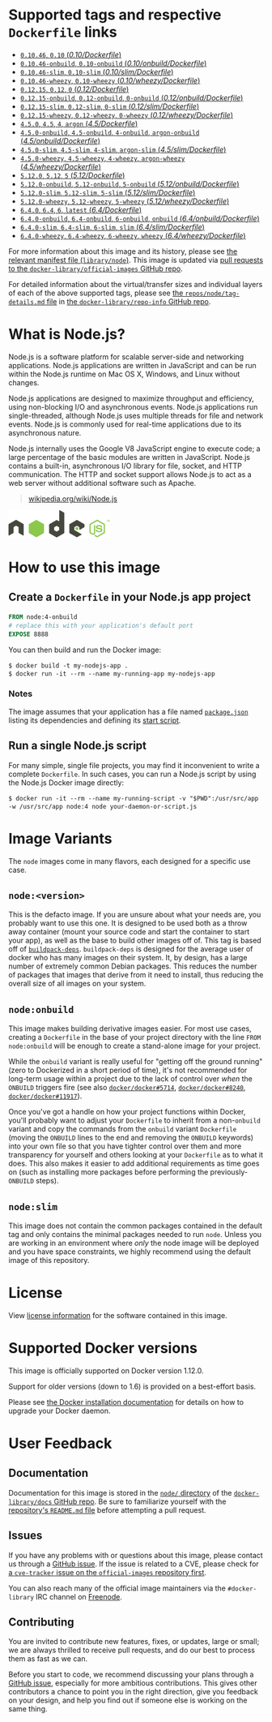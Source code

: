 # Supported tags and respective `Dockerfile` links

-	[`0.10.46`, `0.10` (*0.10/Dockerfile*)](https://github.com/nodejs/docker-node/blob/50b56d39a236fd519eda2231757aa2173e270807/0.10/Dockerfile)
-	[`0.10.46-onbuild`, `0.10-onbuild` (*0.10/onbuild/Dockerfile*)](https://github.com/nodejs/docker-node/blob/50b56d39a236fd519eda2231757aa2173e270807/0.10/onbuild/Dockerfile)
-	[`0.10.46-slim`, `0.10-slim` (*0.10/slim/Dockerfile*)](https://github.com/nodejs/docker-node/blob/50b56d39a236fd519eda2231757aa2173e270807/0.10/slim/Dockerfile)
-	[`0.10.46-wheezy`, `0.10-wheezy` (*0.10/wheezy/Dockerfile*)](https://github.com/nodejs/docker-node/blob/50b56d39a236fd519eda2231757aa2173e270807/0.10/wheezy/Dockerfile)
-	[`0.12.15`, `0.12`, `0` (*0.12/Dockerfile*)](https://github.com/nodejs/docker-node/blob/50b56d39a236fd519eda2231757aa2173e270807/0.12/Dockerfile)
-	[`0.12.15-onbuild`, `0.12-onbuild`, `0-onbuild` (*0.12/onbuild/Dockerfile*)](https://github.com/nodejs/docker-node/blob/50b56d39a236fd519eda2231757aa2173e270807/0.12/onbuild/Dockerfile)
-	[`0.12.15-slim`, `0.12-slim`, `0-slim` (*0.12/slim/Dockerfile*)](https://github.com/nodejs/docker-node/blob/50b56d39a236fd519eda2231757aa2173e270807/0.12/slim/Dockerfile)
-	[`0.12.15-wheezy`, `0.12-wheezy`, `0-wheezy` (*0.12/wheezy/Dockerfile*)](https://github.com/nodejs/docker-node/blob/50b56d39a236fd519eda2231757aa2173e270807/0.12/wheezy/Dockerfile)
-	[`4.5.0`, `4.5`, `4`, `argon` (*4.5/Dockerfile*)](https://github.com/nodejs/docker-node/blob/4ad33b57b2fa9d9bfc92e2369b14adb42e1eb90c/4.5/Dockerfile)
-	[`4.5.0-onbuild`, `4.5-onbuild`, `4-onbuild`, `argon-onbuild` (*4.5/onbuild/Dockerfile*)](https://github.com/nodejs/docker-node/blob/4ad33b57b2fa9d9bfc92e2369b14adb42e1eb90c/4.5/onbuild/Dockerfile)
-	[`4.5.0-slim`, `4.5-slim`, `4-slim`, `argon-slim` (*4.5/slim/Dockerfile*)](https://github.com/nodejs/docker-node/blob/4ad33b57b2fa9d9bfc92e2369b14adb42e1eb90c/4.5/slim/Dockerfile)
-	[`4.5.0-wheezy`, `4.5-wheezy`, `4-wheezy`, `argon-wheezy` (*4.5/wheezy/Dockerfile*)](https://github.com/nodejs/docker-node/blob/4ad33b57b2fa9d9bfc92e2369b14adb42e1eb90c/4.5/wheezy/Dockerfile)
-	[`5.12.0`, `5.12`, `5` (*5.12/Dockerfile*)](https://github.com/nodejs/docker-node/blob/50b56d39a236fd519eda2231757aa2173e270807/5.12/Dockerfile)
-	[`5.12.0-onbuild`, `5.12-onbuild`, `5-onbuild` (*5.12/onbuild/Dockerfile*)](https://github.com/nodejs/docker-node/blob/50b56d39a236fd519eda2231757aa2173e270807/5.12/onbuild/Dockerfile)
-	[`5.12.0-slim`, `5.12-slim`, `5-slim` (*5.12/slim/Dockerfile*)](https://github.com/nodejs/docker-node/blob/50b56d39a236fd519eda2231757aa2173e270807/5.12/slim/Dockerfile)
-	[`5.12.0-wheezy`, `5.12-wheezy`, `5-wheezy` (*5.12/wheezy/Dockerfile*)](https://github.com/nodejs/docker-node/blob/50b56d39a236fd519eda2231757aa2173e270807/5.12/wheezy/Dockerfile)
-	[`6.4.0`, `6.4`, `6`, `latest` (*6.4/Dockerfile*)](https://github.com/nodejs/docker-node/blob/be9abca6b1be7657fd0f00f005b867393184d19c/6.4/Dockerfile)
-	[`6.4.0-onbuild`, `6.4-onbuild`, `6-onbuild`, `onbuild` (*6.4/onbuild/Dockerfile*)](https://github.com/nodejs/docker-node/blob/be9abca6b1be7657fd0f00f005b867393184d19c/6.4/onbuild/Dockerfile)
-	[`6.4.0-slim`, `6.4-slim`, `6-slim`, `slim` (*6.4/slim/Dockerfile*)](https://github.com/nodejs/docker-node/blob/be9abca6b1be7657fd0f00f005b867393184d19c/6.4/slim/Dockerfile)
-	[`6.4.0-wheezy`, `6.4-wheezy`, `6-wheezy`, `wheezy` (*6.4/wheezy/Dockerfile*)](https://github.com/nodejs/docker-node/blob/be9abca6b1be7657fd0f00f005b867393184d19c/6.4/wheezy/Dockerfile)

For more information about this image and its history, please see [the relevant manifest file (`library/node`)](https://github.com/docker-library/official-images/blob/master/library/node). This image is updated via [pull requests to the `docker-library/official-images` GitHub repo](https://github.com/docker-library/official-images/pulls?q=label%3Alibrary%2Fnode).

For detailed information about the virtual/transfer sizes and individual layers of each of the above supported tags, please see [the `repos/node/tag-details.md` file](https://github.com/docker-library/repo-info/blob/master/repos/node/tag-details.md) in [the `docker-library/repo-info` GitHub repo](https://github.com/docker-library/repo-info).

# What is Node.js?

Node.js is a software platform for scalable server-side and networking applications. Node.js applications are written in JavaScript and can be run within the Node.js runtime on Mac OS X, Windows, and Linux without changes.

Node.js applications are designed to maximize throughput and efficiency, using non-blocking I/O and asynchronous events. Node.js applications run single-threaded, although Node.js uses multiple threads for file and network events. Node.js is commonly used for real-time applications due to its asynchronous nature.

Node.js internally uses the Google V8 JavaScript engine to execute code; a large percentage of the basic modules are written in JavaScript. Node.js contains a built-in, asynchronous I/O library for file, socket, and HTTP communication. The HTTP and socket support allows Node.js to act as a web server without additional software such as Apache.

> [wikipedia.org/wiki/Node.js](https://en.wikipedia.org/wiki/Node.js)

![logo](https://raw.githubusercontent.com/docker-library/docs/01c12653951b2fe592c1f93a13b4e289ada0e3a1/node/logo.png)

# How to use this image

## Create a `Dockerfile` in your Node.js app project

```dockerfile
FROM node:4-onbuild
# replace this with your application's default port
EXPOSE 8888
```

You can then build and run the Docker image:

```console
$ docker build -t my-nodejs-app .
$ docker run -it --rm --name my-running-app my-nodejs-app
```

### Notes

The image assumes that your application has a file named [`package.json`](https://docs.npmjs.com/files/package.json) listing its dependencies and defining its [start script](https://docs.npmjs.com/misc/scripts#default-values).

## Run a single Node.js script

For many simple, single file projects, you may find it inconvenient to write a complete `Dockerfile`. In such cases, you can run a Node.js script by using the Node.js Docker image directly:

```console
$ docker run -it --rm --name my-running-script -v "$PWD":/usr/src/app -w /usr/src/app node:4 node your-daemon-or-script.js
```

# Image Variants

The `node` images come in many flavors, each designed for a specific use case.

## `node:<version>`

This is the defacto image. If you are unsure about what your needs are, you probably want to use this one. It is designed to be used both as a throw away container (mount your source code and start the container to start your app), as well as the base to build other images off of. This tag is based off of [`buildpack-deps`](https://registry.hub.docker.com/_/buildpack-deps/). `buildpack-deps` is designed for the average user of docker who has many images on their system. It, by design, has a large number of extremely common Debian packages. This reduces the number of packages that images that derive from it need to install, thus reducing the overall size of all images on your system.

## `node:onbuild`

This image makes building derivative images easier. For most use cases, creating a `Dockerfile` in the base of your project directory with the line `FROM node:onbuild` will be enough to create a stand-alone image for your project.

While the `onbuild` variant is really useful for "getting off the ground running" (zero to Dockerized in a short period of time), it's not recommended for long-term usage within a project due to the lack of control over *when* the `ONBUILD` triggers fire (see also [`docker/docker#5714`](https://github.com/docker/docker/issues/5714), [`docker/docker#8240`](https://github.com/docker/docker/issues/8240), [`docker/docker#11917`](https://github.com/docker/docker/issues/11917)).

Once you've got a handle on how your project functions within Docker, you'll probably want to adjust your `Dockerfile` to inherit from a non-`onbuild` variant and copy the commands from the `onbuild` variant `Dockerfile` (moving the `ONBUILD` lines to the end and removing the `ONBUILD` keywords) into your own file so that you have tighter control over them and more transparency for yourself and others looking at your `Dockerfile` as to what it does. This also makes it easier to add additional requirements as time goes on (such as installing more packages before performing the previously-`ONBUILD` steps).

## `node:slim`

This image does not contain the common packages contained in the default tag and only contains the minimal packages needed to run `node`. Unless you are working in an environment where *only* the node image will be deployed and you have space constraints, we highly recommend using the default image of this repository.

# License

View [license information](https://github.com/joyent/node/blob/master/LICENSE) for the software contained in this image.

# Supported Docker versions

This image is officially supported on Docker version 1.12.0.

Support for older versions (down to 1.6) is provided on a best-effort basis.

Please see [the Docker installation documentation](https://docs.docker.com/installation/) for details on how to upgrade your Docker daemon.

# User Feedback

## Documentation

Documentation for this image is stored in the [`node/` directory](https://github.com/docker-library/docs/tree/master/node) of the [`docker-library/docs` GitHub repo](https://github.com/docker-library/docs). Be sure to familiarize yourself with the [repository's `README.md` file](https://github.com/docker-library/docs/blob/master/README.md) before attempting a pull request.

## Issues

If you have any problems with or questions about this image, please contact us through a [GitHub issue](https://github.com/nodejs/docker-node/issues). If the issue is related to a CVE, please check for [a `cve-tracker` issue on the `official-images` repository first](https://github.com/docker-library/official-images/issues?q=label%3Acve-tracker).

You can also reach many of the official image maintainers via the `#docker-library` IRC channel on [Freenode](https://freenode.net).

## Contributing

You are invited to contribute new features, fixes, or updates, large or small; we are always thrilled to receive pull requests, and do our best to process them as fast as we can.

Before you start to code, we recommend discussing your plans through a [GitHub issue](https://github.com/nodejs/docker-node/issues), especially for more ambitious contributions. This gives other contributors a chance to point you in the right direction, give you feedback on your design, and help you find out if someone else is working on the same thing.
